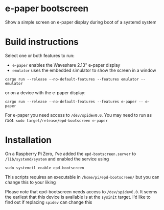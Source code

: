 # e-paper bootscreen
Show a simple screen on e-paper display during boot of a systemd system

# Build instructions
Select one or both features to run:
* `e-paper` enables the Waveshare 2.13" e-paper display
* `emulator` uses the embedded simulator to show the screen in a window

```
cargo run --release --no-default-features --features emulator -- emulator
```

or on a device with the e-paper display:

```
cargo run --release --no-default-features --features e-paper -- e-paper
```

For e-paper you need access to `/dev/spidev0.0`. You may need to run as root: `sudo target/release/epd-bootscreen e-paper`

# Installation

On a Raspberry Pi Zero, I've added the `epd-bootscreen.server` to `/lib/systemd/system` and enabled the service using 

```
sudo systemctl enable epd-bootscreen
```

This scripts requires an executable in `/home/pi/epd-bootscreen/` but you can change this to your liking

Please note that epd-bootscreen needs access to `/dev/spidev0.0`. It seems the earliest that this device is available is at the `sysinit` target. I'd like to find out if replacing `spidev` can change this
